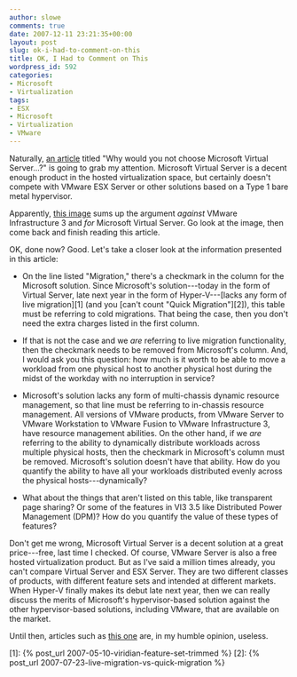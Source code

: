 ```yaml
---
author: slowe
comments: true
date: 2007-12-11 23:21:35+00:00
layout: post
slug: ok-i-had-to-comment-on-this
title: OK, I Had to Comment on This
wordpress_id: 592
categories:
- Microsoft
- Virtualization
tags:
- ESX
- Microsoft
- Virtualization
- VMware
---
```


Naturally, [an article](http://blogs.technet.com/doxley/archive/2007/12/10/virtualisation-why-would-you-not-choose-microsoft-virtual-server.aspx) titled "Why would you not choose Microsoft Virtual Server...?" is going to grab my attention. Microsoft Virtual Server is a decent enough product in the hosted virtualization space, but certainly doesn't compete with VMware ESX Server or other solutions based on a Type 1 bare metal hypervisor.

Apparently, [this image](http://blogs.technet.com/blogfiles/doxley/WindowsLiveWriter/VirtualisationWhywouldyounotchooseMicro_D41B/costs_2.jpg) sums up the argument _against_ VMware Infrastructure 3 and _for_ Microsoft Virtual Server. Go look at the image, then come back and finish reading this article.

OK, done now? Good. Let's take a closer look at the information presented in this article:

* On the line listed "Migration," there's a checkmark in the column for the Microsoft solution. Since Microsoft's solution---today in the form of Virtual Server, late next year in the form of Hyper-V---[lacks any form of live migration][1] (and you [can't count "Quick Migration"][2]), this table must be referring to cold migrations. That being the case, then you don't need the extra charges listed in the first column.

* If that is not the case and we _are_ referring to live migration functionality, then the checkmark needs to be removed from Microsoft's column. And, I would ask you this question: how much is it worth to be able to move a workload from one physical host to another physical host during the midst of the workday with no interruption in service?

* Microsoft's solution lacks any form of multi-chassis dynamic resource management, so that line must be referring to in-chassis resource management. All versions of VMware products, from VMware Server to VMware Workstation to VMware Fusion to VMware Infrastructure 3, have resource management abilities. On the other hand, if we _are_ referring to the ability to dynamically distribute workloads across multiple physical hosts, then the checkmark in Microsoft's column must be removed. Microsoft's solution doesn't have that ability. How do you quantify the ability to have all your workloads distributed evenly across the physical hosts---dynamically?

* What about the things that aren't listed on this table, like transparent page sharing? Or some of the features in VI3 3.5 like Distributed Power Management (DPM)? How do you quantify the value of these types of features?

Don't get me wrong, Microsoft Virtual Server is a decent solution at a great price---free, last time I checked. Of course, VMware Server is also a free hosted virtualization product. But as I've said a million times already, you can't compare Virtual Server and ESX Server. They are two different classes of products, with different feature sets and intended at different markets. When Hyper-V finally makes its debut late next year, then we can really discuss the merits of Microsoft's hypervisor-based solution against the other hypervisor-based solutions, including VMware, that are available on the market.

Until then, articles such as [this one](http://blogs.technet.com/doxley/archive/2007/12/10/virtualisation-why-would-you-not-choose-microsoft-virtual-server.aspx) are, in my humble opinion, useless.

[1]: {% post_url 2007-05-10-viridian-feature-set-trimmed %}
[2]: {% post_url 2007-07-23-live-migration-vs-quick-migration %}
